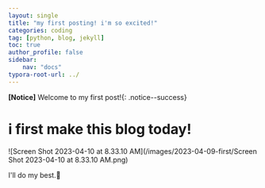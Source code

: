 ```yaml
---
layout: single
title: "my first posting! i'm so excited!"
categories: coding
tag: [python, blog, jekyll]
toc: true
author_profile: false
sidebar:
    nav: "docs"
typora-root-url: ../
---
```

**[Notice]** Welcome to my first post!{: .notice--success}
# i first make this blog today!



![Screen Shot 2023-04-10 at 8.33.10 AM](/images/2023-04-09-first/Screen Shot 2023-04-10 at 8.33.10 AM.png)

I'll do my best.🥹

